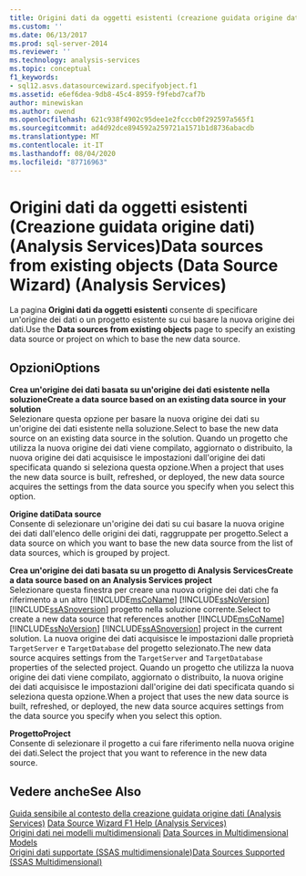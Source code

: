 ```yaml
---
title: Origini dati da oggetti esistenti (creazione guidata origine dati) (Analysis Services) | Microsoft Docs
ms.custom: ''
ms.date: 06/13/2017
ms.prod: sql-server-2014
ms.reviewer: ''
ms.technology: analysis-services
ms.topic: conceptual
f1_keywords:
- sql12.asvs.datasourcewizard.specifyobject.f1
ms.assetid: e6ef6dea-9db8-45c4-8959-f9febd7caf7b
author: minewiskan
ms.author: owend
ms.openlocfilehash: 621c938f4902c95dee1e2fcccb0f292597a565f1
ms.sourcegitcommit: ad4d92dce894592a259721a1571b1d8736abacdb
ms.translationtype: MT
ms.contentlocale: it-IT
ms.lasthandoff: 08/04/2020
ms.locfileid: "87716963"
---
```

# <a name="data-sources-from-existing-objects-data-source-wizard-analysis-services"></a><span data-ttu-id="a2ecb-102">Origini dati da oggetti esistenti (Creazione guidata origine dati) (Analysis Services)</span><span class="sxs-lookup"><span data-stu-id="a2ecb-102">Data sources from existing objects (Data Source Wizard) (Analysis Services)</span></span>
  <span data-ttu-id="a2ecb-103">La pagina **Origini dati da oggetti esistenti** consente di specificare un'origine dei dati o un progetto esistente su cui basare la nuova origine dei dati.</span><span class="sxs-lookup"><span data-stu-id="a2ecb-103">Use the **Data sources from existing objects** page to specify an existing data source or project on which to base the new data source.</span></span>  
  
## <a name="options"></a><span data-ttu-id="a2ecb-104">Opzioni</span><span class="sxs-lookup"><span data-stu-id="a2ecb-104">Options</span></span>  
 <span data-ttu-id="a2ecb-105">**Crea un'origine dei dati basata su un'origine dei dati esistente nella soluzione**</span><span class="sxs-lookup"><span data-stu-id="a2ecb-105">**Create a data source based on an existing data source in your solution**</span></span>  
 <span data-ttu-id="a2ecb-106">Selezionare questa opzione per basare la nuova origine dei dati su un'origine dei dati esistente nella soluzione.</span><span class="sxs-lookup"><span data-stu-id="a2ecb-106">Select to base the new data source on an existing data source in the solution.</span></span> <span data-ttu-id="a2ecb-107">Quando un progetto che utilizza la nuova origine dei dati viene compilato, aggiornato o distribuito, la nuova origine dei dati acquisisce le impostazioni dall'origine dei dati specificata quando si seleziona questa opzione.</span><span class="sxs-lookup"><span data-stu-id="a2ecb-107">When a project that uses the new data source is built, refreshed, or deployed, the new data source acquires the settings from the data source you specify when you select this option.</span></span>  
  
 <span data-ttu-id="a2ecb-108">**Origine dati**</span><span class="sxs-lookup"><span data-stu-id="a2ecb-108">**Data source**</span></span>  
 <span data-ttu-id="a2ecb-109">Consente di selezionare un'origine dei dati su cui basare la nuova origine dei dati dall'elenco delle origini dei dati, raggruppate per progetto.</span><span class="sxs-lookup"><span data-stu-id="a2ecb-109">Select a data source on which you want to base the new data source from the list of data sources, which is grouped by project.</span></span>  
  
 <span data-ttu-id="a2ecb-110">**Crea un'origine dei dati basata su un progetto di Analysis Services**</span><span class="sxs-lookup"><span data-stu-id="a2ecb-110">**Create a data source based on an Analysis Services project**</span></span>  
 <span data-ttu-id="a2ecb-111">Selezionare questa finestra per creare una nuova origine dei dati che fa riferimento a un altro [!INCLUDE[msCoName](../includes/msconame-md.md)] [!INCLUDE[ssNoVersion](../includes/ssnoversion-md.md)] [!INCLUDE[ssASnoversion](../includes/ssasnoversion-md.md)] progetto nella soluzione corrente.</span><span class="sxs-lookup"><span data-stu-id="a2ecb-111">Select to create a new data source that references another [!INCLUDE[msCoName](../includes/msconame-md.md)] [!INCLUDE[ssNoVersion](../includes/ssnoversion-md.md)] [!INCLUDE[ssASnoversion](../includes/ssasnoversion-md.md)] project in the current solution.</span></span> <span data-ttu-id="a2ecb-112">La nuova origine dei dati acquisisce le impostazioni dalle proprietà `TargetServer` e `TargetDatabase` del progetto selezionato.</span><span class="sxs-lookup"><span data-stu-id="a2ecb-112">The new data source acquires settings from the `TargetServer` and `TargetDatabase` properties of the selected project.</span></span> <span data-ttu-id="a2ecb-113">Quando un progetto che utilizza la nuova origine dei dati viene compilato, aggiornato o distribuito, la nuova origine dei dati acquisisce le impostazioni dall'origine dei dati specificata quando si seleziona questa opzione.</span><span class="sxs-lookup"><span data-stu-id="a2ecb-113">When a project that uses the new data source is built, refreshed, or deployed, the new data source acquires settings from the data source you specify when you select this option.</span></span>  
  
 <span data-ttu-id="a2ecb-114">**Progetto**</span><span class="sxs-lookup"><span data-stu-id="a2ecb-114">**Project**</span></span>  
 <span data-ttu-id="a2ecb-115">Consente di selezionare il progetto a cui fare riferimento nella nuova origine dei dati.</span><span class="sxs-lookup"><span data-stu-id="a2ecb-115">Select the project that you want to reference in the new data source.</span></span>  
  
## <a name="see-also"></a><span data-ttu-id="a2ecb-116">Vedere anche</span><span class="sxs-lookup"><span data-stu-id="a2ecb-116">See Also</span></span>  
 <span data-ttu-id="a2ecb-117">[Guida sensibile al contesto della creazione guidata origine dati &#40;Analysis Services&#41;](data-source-wizard-f1-help-analysis-services.md) </span><span class="sxs-lookup"><span data-stu-id="a2ecb-117">[Data Source Wizard F1 Help &#40;Analysis Services&#41;](data-source-wizard-f1-help-analysis-services.md) </span></span>  
 <span data-ttu-id="a2ecb-118">[Origini dati nei modelli multidimensionali](multidimensional-models/data-sources-in-multidimensional-models.md) </span><span class="sxs-lookup"><span data-stu-id="a2ecb-118">[Data Sources in Multidimensional Models](multidimensional-models/data-sources-in-multidimensional-models.md) </span></span>  
 [<span data-ttu-id="a2ecb-119">Origini dati supportate &#40;SSAS multidimensionale&#41;</span><span class="sxs-lookup"><span data-stu-id="a2ecb-119">Data Sources Supported &#40;SSAS Multidimensional&#41;</span></span>](multidimensional-models/supported-data-sources-ssas-multidimensional.md)  
  
  
